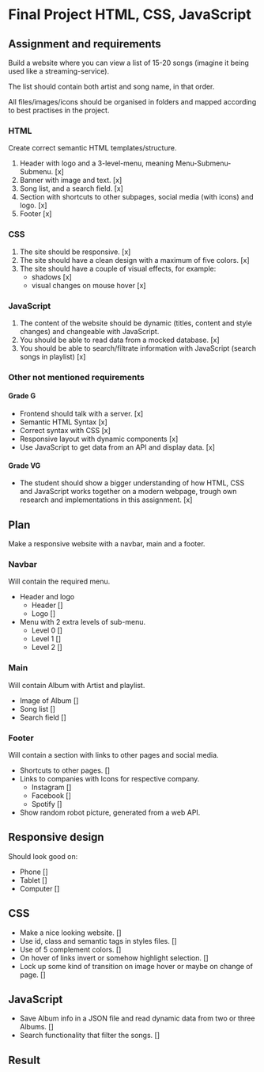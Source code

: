 # Final Project HTML, CSS, JavaScript

## Assignment and requirements
Build a website where you can view a list of 15-20 songs (imagine it being used like a streaming-service).

The list should contain both artist and song name, in that order.

All files/images/icons should be organised in folders and mapped according to best practises in the project.


### HTML
Create correct semantic HTML templates/structure.

1. Header with logo and a 3-level-menu, meaning Menu-Submenu-Submenu. [x]
2. Banner with image and text. [x]
3. Song list, and a search field. [x]
4. Section with shortcuts to other subpages, social media (with icons) and logo. [x]
5. Footer [x]

### CSS
1. The site should be responsive. [x]
2. The site should have a clean design with a maximum of five colors. [x]
3. The site should have a couple of visual effects, for example:
    - shadows [x]
    - visual changes on mouse hover [x]
    
### JavaScript
1. The content of the website should be dynamic (titles, content and style changes) and changeable with JavaScript.
2. You should be able to read data from a mocked database. [x]
3. You should be able to search/filtrate information with JavaScript (search songs in playlist) [x]

### Other not mentioned requirements

#### Grade G
- Frontend should talk with a server. [x]
- Semantic HTML Syntax [x]
- Correct syntax with CSS [x]
- Responsive layout with dynamic components [x]
- Use JavaScript to get data from an API and display data. [x]

#### Grade VG
- The student should show a bigger understanding of how HTML, CSS and JavaScript works together on a modern webpage, trough own research and implementations in this assignment. [x]

## Plan
Make a responsive website with a navbar, main and a footer.

### Navbar
Will contain the required menu.
- Header and logo
    - Header []
    - Logo []
- Menu with 2 extra levels of sub-menu.
    - Level 0 []
    - Level 1 []
    - Level 2 []

### Main 
Will contain Album with Artist and playlist.
- Image of Album []
- Song list []
- Search field []

### Footer
Will contain a section with links to other pages and social media.
- Shortcuts to other pages. []
- Links to companies with Icons for respective company.
    - Instagram []
    - Facebook []
    - Spotify []
- Show random robot picture, generated from a web API.

## Responsive design
Should look good on:
- Phone []
- Tablet []
- Computer []

## CSS
- Make a nice looking website. []
- Use id, class and semantic tags in styles files. []
- Use of 5 complement colors. []
- On hover of links invert or somehow highlight selection. []
- Lock up some kind of transition on image hover or maybe on change of page. []

## JavaScript
- Save Album info in a JSON file and read dynamic data from two or three Albums. []
- Search functionality that filter the songs. []

## Result
